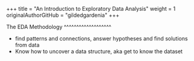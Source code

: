 +++
title = "An Introduction to Exploratory Data Analysis"
weight = 1
originalAuthorGitHub = "gildedgardenia"
+++

The EDA Methodology
^^^^^^^^^^^^^^^^^^^

- find patterns and connections, answer hypotheses and find solutions from data
- Know how to uncover a data structure, aka get to know the dataset